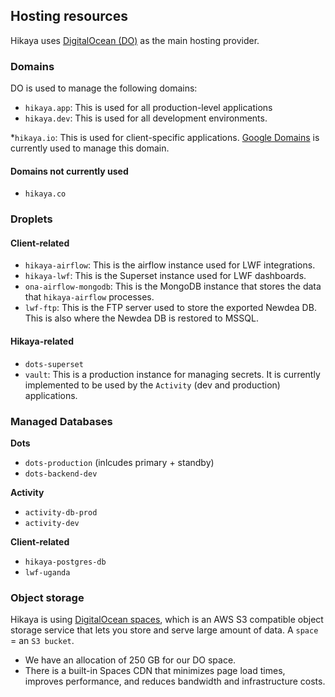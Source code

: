 ## Hosting resources

Hikaya uses [DigitalOcean (DO)](https://cloud.digitalocean.com/) as the main hosting provider.

### Domains

DO is used to manage the following domains:
- `hikaya.app`: This is used for all production-level applications
- `hikaya.dev`: This is used for all development environments.

*`hikaya.io`: This is used for client-specific applications. [Google Domains](https://domains.google.com/) is currently used to manage this domain.

#### Domains not currently used
- `hikaya.co`

### Droplets

#### Client-related
- `hikaya-airflow`: This is the airflow instance used for LWF integrations.
- `hikaya-lwf`: This is the Superset instance used for LWF dashboards.
- `ona-airflow-mongodb`: This is the MongoDB instance that stores the data that `hikaya-airflow` processes.
- `lwf-ftp`: This is the FTP server used to store the exported Newdea DB. This is also where the Newdea DB is restored to MSSQL.

#### Hikaya-related
- `dots-superset`
- `vault`: This is a production instance for managing secrets. It is currently implemented to be used by the `Activity` (dev and production) applications. 

### Managed Databases

**Dots**
- `dots-production` (inlcudes primary + standby)
- `dots-backend-dev`

**Activity**
- `activity-db-prod`
- `activity-dev`

**Client-related**
- `hikaya-postgres-db`
- `lwf-uganda`

### Object storage

Hikaya is using [DigitalOcean spaces](https://developers.digitalocean.com/documentation/spaces/), which is an AWS S3 compatible object storage service that lets you store and serve large amount of data. A `space` = an `S3 bucket`.

- We have an allocation of 250 GB for our DO space.
- There is a built-in Spaces CDN that minimizes page load times, improves performance, and reduces bandwidth and infrastructure costs.

